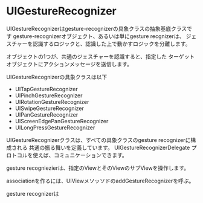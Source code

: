 # UIGestureRecognizer

UIGestureRecognizerはgesture-recognizerの具象クラスの抽象基底クラスです
gesture-recognizerオブジェクト、あるいは単にgesture recgnizerは、
ジェスチャーを認識するロジックと、認識した上で動かすロジックを分離します。



 オブジェクトの1つが、共通のジェスチャーを認識すると、指定した
 ターゲットオブジェクトにアクションメッセージを送信します。


 UIGestureRecognizerの具象クラスは以下

* UITapGestureRecognizer
* UIPinchGestureRecognizer
* UIRotationGestureRecognizer
* UISwipeGestureRecognizer
* UIPanGestureRecognizer
* UIScreenEdgePanGestureRecognizer
* UILongPressGestureRecognizer



UIGestureRecognizerクラスは、すべての具象クラスのgesture recognizerに構成される
共通の振る舞いを定義しています。
UIGestureRecognizerDelegate プロトコルを使えば、コミュニケーションできます。

gesture recogniezierは、指定のViewとそのViewのサブViewを操作します。

associationを作るには、UIViewメソッソドのaddGestureRecognizerを呼ぶ。

gesture recognizerは
